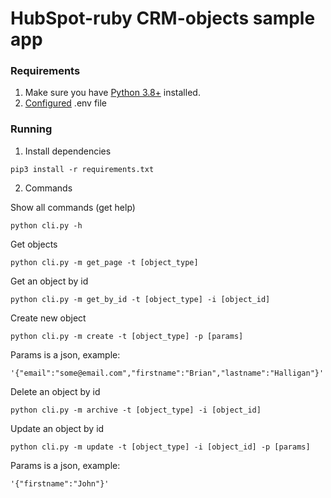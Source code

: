 # HubSpot-ruby CRM-objects sample app

### Requirements

1. Make sure you have [Python 3.8+](https://www.python.org/downloads/) installed.
2. [Configured](https://github.com/HubSpot/sample-apps-manage-crm-objects/blob/main/README.md#how-to-run-locally) .env file

### Running

1. Install dependencies

```
pip3 install -r requirements.txt
```

2. Commands

Show all commands (get help)

```
python cli.py -h
```

Get objects

```
python cli.py -m get_page -t [object_type]
```

Get an object by id

```
python cli.py -m get_by_id -t [object_type] -i [object_id]
```

Create new object

```
python cli.py -m create -t [object_type] -p [params]
```

Params is a json, example:

```
'{"email":"some@email.com","firstname":"Brian","lastname":"Halligan"}'
```

Delete an object by id

```
python cli.py -m archive -t [object_type] -i [object_id]
```

Update an object by id

```
python cli.py -m update -t [object_type] -i [object_id] -p [params]
```

Params is a json, example:

```
'{"firstname":"John"}'
```
